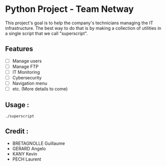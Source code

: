 # Python Project - Team Netway
This project's goal is to help the company's technicians managing the IT infrastructure.
The best way to do that is by making a collection of utilities in a single script that we call "superscript".

## Features
- [ ] Manage users
- [ ] Manage FTP
- [ ] IT Monitoring
- [ ] Cybersecurity
- [ ] Navigation menu
- [ ] etc. (More details to come)

## Usage :
`./superscript`

## Credit :
* BRETAGNOLLE Guillaume
* GERARD Angelo
* KANY Kevin
* PECH Laurent
